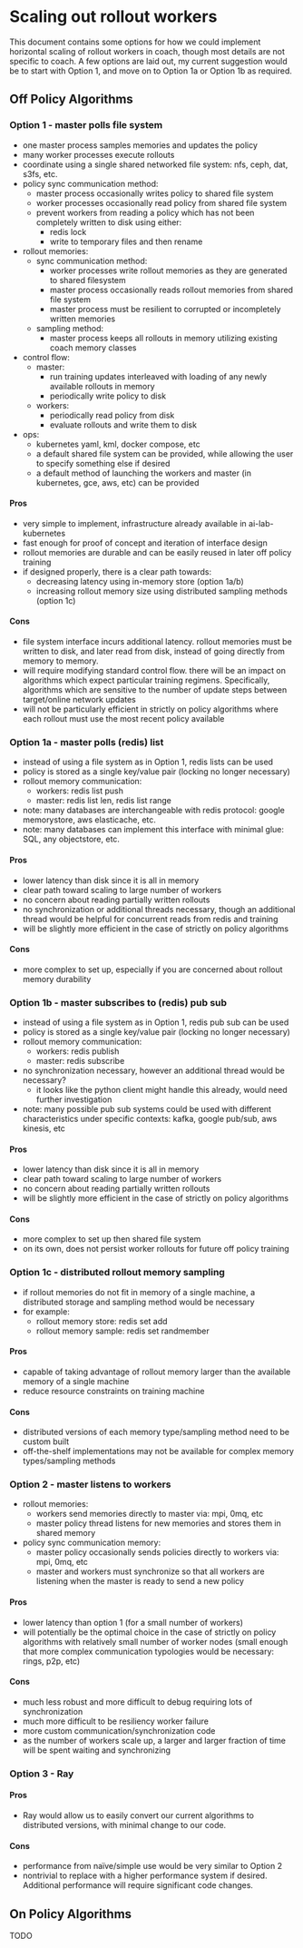 # Scaling out rollout workers

This document contains some options for how we could implement horizontal scaling of rollout workers in coach, though most details are not specific to coach. A few options are laid out, my current suggestion would be to start with Option 1, and move on to Option 1a or Option 1b as required.

## Off Policy Algorithms

### Option 1 - master polls file system

- one master process samples memories and updates the policy
- many worker processes execute rollouts
- coordinate using a single shared networked file system: nfs, ceph, dat, s3fs, etc.
- policy sync communication method:
  - master process occasionally writes policy to shared file system
  - worker processes occasionally read policy from shared file system
  - prevent workers from reading a policy which has not been completely written to disk using either:
    - redis lock
    - write to temporary files and then rename
- rollout memories:
  - sync communication method:
    - worker processes write rollout memories as they are generated to shared filesystem
    - master process occasionally reads rollout memories from shared file system
    - master process must be resilient to corrupted or incompletely written memories
  - sampling method:
    - master process keeps all rollouts in memory utilizing existing coach memory classes
- control flow:
  - master:
    - run training updates interleaved with loading of any newly available rollouts in memory
    - periodically write policy to disk
  - workers:
    - periodically read policy from disk
    - evaluate rollouts and write them to disk
- ops:
  - kubernetes yaml, kml, docker compose, etc
  - a default shared file system can be provided, while allowing the user to specify something else if desired
  - a default method of launching the workers and master (in kubernetes, gce, aws, etc) can be provided

#### Pros

- very simple to implement, infrastructure already available in ai-lab-kubernetes
- fast enough for proof of concept and iteration of interface design
- rollout memories are durable and can be easily reused in later off policy training
- if designed properly, there is a clear path towards:
  - decreasing latency using in-memory store (option 1a/b)
  - increasing rollout memory size using distributed sampling methods (option 1c)

#### Cons

- file system interface incurs additional latency. rollout memories must be written to disk, and later read from disk, instead of going directly from memory to memory.
- will require modifying standard control flow. there will be an impact on algorithms which expect particular training regimens. Specifically, algorithms which are sensitive to the number of update steps between target/online network updates
- will not be particularly efficient in strictly on policy algorithms where each rollout must use the most recent policy available

### Option 1a - master polls (redis) list

- instead of using a file system as in Option 1, redis lists can be used
- policy is stored as a single key/value pair (locking no longer necessary)
- rollout memory communication:
  - workers: redis list push
  - master: redis list len, redis list range
- note: many databases are interchangeable with redis protocol: google memorystore, aws elasticache, etc.
- note: many databases can implement this interface with minimal glue: SQL, any objectstore, etc.

#### Pros

- lower latency than disk since it is all in memory
- clear path toward scaling to large number of workers
- no concern about reading partially written rollouts
- no synchronization or additional threads necessary, though an additional thread would be helpful for concurrent reads from redis and training
- will be slightly more efficient in the case of strictly on policy algorithms

#### Cons

- more complex to set up, especially if you are concerned about rollout memory durability

### Option 1b - master subscribes to (redis) pub sub

- instead of using a file system as in Option 1, redis pub sub can be used
- policy is stored as a single key/value pair (locking no longer necessary)
- rollout memory communication:
  - workers: redis publish
  - master: redis subscribe
- no synchronization necessary, however an additional thread would be necessary?
  - it looks like the python client might handle this already, would need further investigation
- note: many possible pub sub systems could be used with different characteristics under specific contexts: kafka, google pub/sub, aws kinesis, etc

#### Pros

- lower latency than disk since it is all in memory
- clear path toward scaling to large number of workers
- no concern about reading partially written rollouts
- will be slightly more efficient in the case of strictly on policy algorithms

#### Cons

- more complex to set up then shared file system
- on its own, does not persist worker rollouts for future off policy training

### Option 1c - distributed rollout memory sampling

- if rollout memories do not fit in memory of a single machine, a distributed storage and sampling method would be necessary
- for example:
  - rollout memory store: redis set add
  - rollout memory sample: redis set randmember

#### Pros

- capable of taking advantage of rollout memory larger than the available memory of a single machine
- reduce resource constraints on training machine

#### Cons

- distributed versions of each memory type/sampling method need to be custom built
- off-the-shelf implementations may not be available for complex memory types/sampling methods

### Option 2 - master listens to workers

- rollout memories:
  - workers send memories directly to master via: mpi, 0mq, etc
  - master policy thread listens for new memories and stores them in shared memory
- policy sync communication memory:
  - master policy occasionally sends policies directly to workers via: mpi, 0mq, etc
  - master and workers must synchronize so that all workers are listening when the master is ready to send a new policy

#### Pros

- lower latency than option 1 (for a small number of workers)
- will potentially be the optimal choice in the case of strictly on policy algorithms with relatively small number of worker nodes (small enough that more complex communication typologies would be necessary: rings, p2p, etc)

#### Cons

- much less robust and more difficult to debug requiring lots of synchronization
- much more difficult to be resiliency worker failure
- more custom communication/synchronization code
- as the number of workers scale up, a larger and larger fraction of time will be spent waiting and synchronizing

### Option 3 - Ray

#### Pros

- Ray would allow us to easily convert our current algorithms to distributed versions, with minimal change to our code.

#### Cons

- performance from naïve/simple use would be very similar to Option 2
- nontrivial to replace with a higher performance system if desired. Additional performance will require significant code changes.

## On Policy Algorithms

TODO

